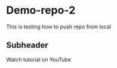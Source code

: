 # Demo-repo-2

This is testing how to push repo from local

## Subheader

Watch tutorial on YouTube
